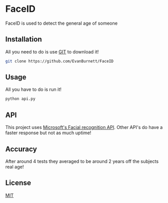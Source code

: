 # FaceID

FaceID is used to detect the general age of someone

## Installation

All you need to do is use [GIT](https://git-scm.com/) to download it!

```bash
git clone https://github.com/EvanBurnett/FaceID
```

## Usage
All you have to do is run it!

```python
python api.py
```
## API
This project uses [Microsoft's Facial recognition API](https://rapidapi.com/microsoft-azure-org-microsoft-cognitive-services/api/microsoft-face1). Other API's do have a faster response but not as much uptime!

## Accuracy

After around 4 tests they averaged to be around 2 years off the subjects real age!


## License
[MIT](https://choosealicense.com/licenses/mit/)
